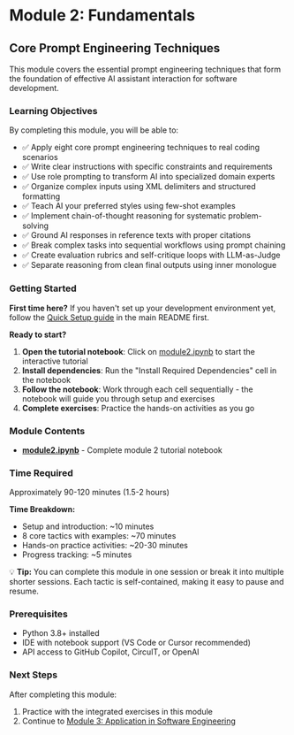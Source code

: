 # Module 2: Fundamentals

## Core Prompt Engineering Techniques

This module covers the essential prompt engineering techniques that form the foundation of effective AI assistant interaction for software development.

### Learning Objectives
By completing this module, you will be able to:

- ✅ Apply eight core prompt engineering techniques to real coding scenarios
- ✅ Write clear instructions with specific constraints and requirements
- ✅ Use role prompting to transform AI into specialized domain experts
- ✅ Organize complex inputs using XML delimiters and structured formatting
- ✅ Teach AI your preferred styles using few-shot examples
- ✅ Implement chain-of-thought reasoning for systematic problem-solving
- ✅ Ground AI responses in reference texts with proper citations
- ✅ Break complex tasks into sequential workflows using prompt chaining
- ✅ Create evaluation rubrics and self-critique loops with LLM-as-Judge
- ✅ Separate reasoning from clean final outputs using inner monologue

### Getting Started

**First time here?** If you haven't set up your development environment yet, follow the [Quick Setup guide](../../README.md#-quick-setup) in the main README first.

**Ready to start?**
1. **Open the tutorial notebook**: Click on [module2.ipynb](./module2.ipynb) to start the interactive tutorial
2. **Install dependencies**: Run the "Install Required Dependencies" cell in the notebook
3. **Follow the notebook**: Work through each cell sequentially - the notebook will guide you through setup and exercises
4. **Complete exercises**: Practice the hands-on activities as you go

### Module Contents
- **[module2.ipynb](./module2.ipynb)** - Complete module 2 tutorial notebook

### Time Required
Approximately 90-120 minutes (1.5-2 hours)

**Time Breakdown:**
- Setup and introduction: ~10 minutes
- 8 core tactics with examples: ~70 minutes
- Hands-on practice activities: ~20-30 minutes
- Progress tracking: ~5 minutes

💡 **Tip:** You can complete this module in one session or break it into multiple shorter sessions. Each tactic is self-contained, making it easy to pause and resume.

### Prerequisites
- Python 3.8+ installed
- IDE with notebook support (VS Code or Cursor recommended)
- API access to GitHub Copilot, CircuIT, or OpenAI

### Next Steps
After completing this module:
1. Practice with the integrated exercises in this module 
2. Continue to [Module 3: Application in Software Engineering](../module-03-applications/)
